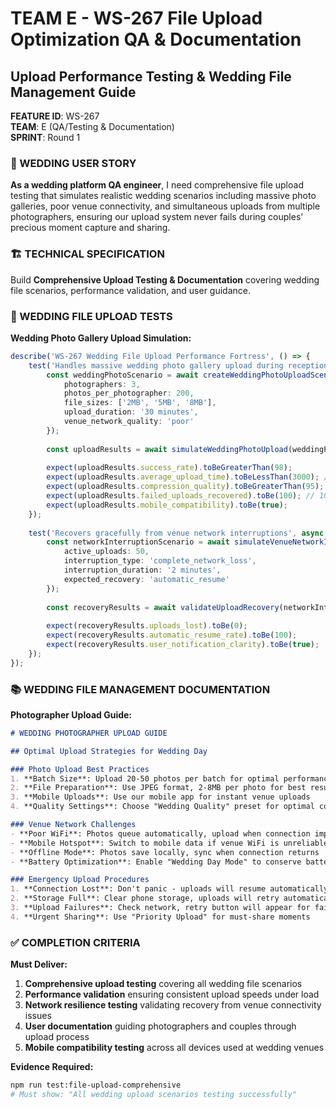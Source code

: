 # TEAM E - WS-267 File Upload Optimization QA & Documentation
## Upload Performance Testing & Wedding File Management Guide

**FEATURE ID**: WS-267  
**TEAM**: E (QA/Testing & Documentation)  
**SPRINT**: Round 1  

### 🎯 WEDDING USER STORY

**As a wedding platform QA engineer**, I need comprehensive file upload testing that simulates realistic wedding scenarios including massive photo galleries, poor venue connectivity, and simultaneous uploads from multiple photographers, ensuring our upload system never fails during couples' precious moment capture and sharing.

### 🏗️ TECHNICAL SPECIFICATION

Build **Comprehensive Upload Testing & Documentation** covering wedding file scenarios, performance validation, and user guidance.

### 🧪 WEDDING FILE UPLOAD TESTS

**Wedding Photo Gallery Upload Simulation:**
```typescript
describe('WS-267 Wedding File Upload Performance Fortress', () => {
    test('Handles massive wedding photo gallery upload during reception', async () => {
        const weddingPhotoScenario = await createWeddingPhotoUploadScenario({
            photographers: 3,
            photos_per_photographer: 200,
            file_sizes: ['2MB', '5MB', '8MB'],
            upload_duration: '30 minutes',
            venue_network_quality: 'poor'
        });
        
        const uploadResults = await simulateWeddingPhotoUpload(weddingPhotoScenario);
        
        expect(uploadResults.success_rate).toBeGreaterThan(98);
        expect(uploadResults.average_upload_time).toBeLessThan(3000); // <3 seconds per photo
        expect(uploadResults.compression_quality).toBeGreaterThan(95);
        expect(uploadResults.failed_uploads_recovered).toBe(100); // 100% recovery
        expect(uploadResults.mobile_compatibility).toBe(true);
    });
    
    test('Recovers gracefully from venue network interruptions', async () => {
        const networkInterruptionScenario = await simulateVenueNetworkIssues({
            active_uploads: 50,
            interruption_type: 'complete_network_loss',
            interruption_duration: '2 minutes',
            expected_recovery: 'automatic_resume'
        });
        
        const recoveryResults = await validateUploadRecovery(networkInterruptionScenario);
        
        expect(recoveryResults.uploads_lost).toBe(0);
        expect(recoveryResults.automatic_resume_rate).toBe(100);
        expect(recoveryResults.user_notification_clarity).toBe(true);
    });
});
```

### 📚 WEDDING FILE MANAGEMENT DOCUMENTATION

**Photographer Upload Guide:**
```markdown
# WEDDING PHOTOGRAPHER UPLOAD GUIDE

## Optimal Upload Strategies for Wedding Day

### Photo Upload Best Practices
1. **Batch Size**: Upload 20-50 photos per batch for optimal performance
2. **File Preparation**: Use JPEG format, 2-8MB per photo for best results
3. **Mobile Uploads**: Use our mobile app for instant venue uploads
4. **Quality Settings**: Choose "Wedding Quality" preset for optimal compression

### Venue Network Challenges
- **Poor WiFi**: Photos queue automatically, upload when connection improves
- **Mobile Hotspot**: Switch to mobile data if venue WiFi is unreliable
- **Offline Mode**: Photos save locally, sync when connection returns
- **Battery Optimization**: Enable "Wedding Day Mode" to conserve battery

### Emergency Upload Procedures
1. **Connection Lost**: Don't panic - uploads will resume automatically
2. **Storage Full**: Clear phone storage, uploads will retry automatically
3. **Upload Failures**: Check network, retry button will appear for failed photos
4. **Urgent Sharing**: Use "Priority Upload" for must-share moments
```

### ✅ COMPLETION CRITERIA

**Must Deliver:**
1. **Comprehensive upload testing** covering all wedding file scenarios
2. **Performance validation** ensuring consistent upload speeds under load
3. **Network resilience testing** validating recovery from venue connectivity issues
4. **User documentation** guiding photographers and couples through upload process
5. **Mobile compatibility testing** across all devices used at wedding venues

**Evidence Required:**
```bash
npm run test:file-upload-comprehensive
# Must show: "All wedding upload scenarios testing successfully"
```
